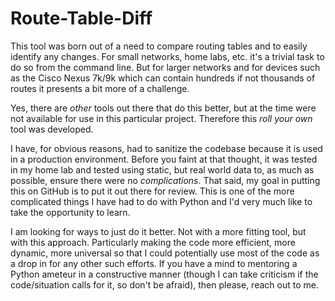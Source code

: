 # Route-Table-Diff

This tool was born out of a need to compare routing tables and to easily identify any changes.  For small networks, home labs, etc. it's a trivial task to do so from the command line.  But for larger networks and for devices such as the Cisco Nexus 7k/9k which can contain hundreds if not thousands of routes it presents a bit more of a challenge.

Yes, there are *other* tools out there that do this better, but at the time were not available for use in this particular project. Therefore this *roll your own* tool was developed.

I have, for obvious reasons, had to sanitize the codebase because it is used in a production environment.  Before you faint at that thought, it was tested in my home lab and tested using static, but real world data to, as much as possible, ensure there were no *complications*.  That said, my goal in putting this on GitHub is to put it out there for review.  This is one of the more complicated things I have had to do with Python and I'd very much like to take the opportunity to learn.

I am looking for ways to just do it better.  Not with a more fitting tool, but with this approach.  Particularly making the code more efficient, more dynamic, more universal so that I could potentially use most of the code as a drop in for any other such efforts.  If you have a mind to mentoring a Python ameteur in a constructive manner (though I can take criticism if the code/situation calls for it, so don't be afraid), then please, reach out to me.

